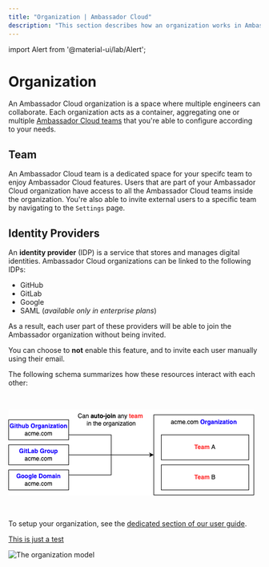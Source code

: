 ```yaml
---
title: "Organization | Ambassador Cloud"
description: "This section describes how an organization works in Ambassador Cloud, and the different underlying concepts."
---
```

import Alert from '@material-ui/lab/Alert';


# Organization

An Ambassador Cloud organization is a space where multiple engineers can collaborate. Each organization acts as a container, aggregating one or multiple [Ambassador Cloud teams](##Team) that you're able to configure according to your needs.

## Team

An Ambassador Cloud team is a dedicated space for your specifc team to enjoy Ambassador Cloud features. Users that are part of your Ambassador Cloud organization have access to all the Ambassador Cloud teams inside the organization. You're also able to invite external users to a specific team by navigating to the `Settings` page.


## Identity Providers

An <b>identity provider</b> (IDP) is a service that stores and manages digital identities. Ambassador Cloud organizations can be linked to the following IDPs: 
* GitHub
* GitLab
* Google
* SAML (_available only in enterprise plans_)

As a result, each user part of these providers will be able to join the Ambassador organization without being invited. 

<Alert severity="info">
  You can choose to <b>not</b> enable this feature, and to invite each user manually using their email.
</Alert>

The following schema summarizes how these resources interact with each other:

<br />
<p >
  <img src="../images/organizations-global-view.png" alt="The organization model"/>
</p>
<br />

To setup your organization, see the [dedicated section of our user guide](/docs/cloud/latest/authenticating).

[This is just a test](.../authenticating/)

<img src=".../images/organizations-global-view.png" alt="The organization model"/>
